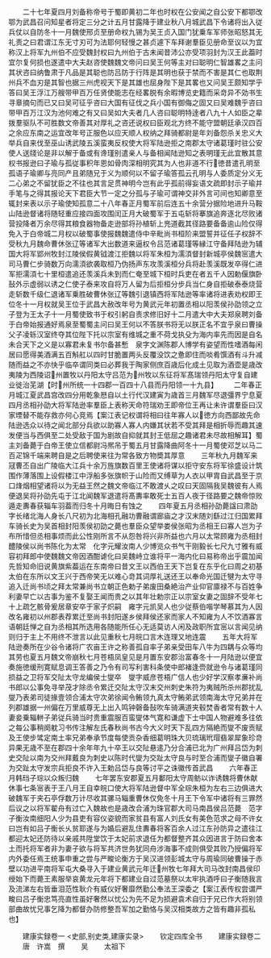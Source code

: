 <!-- { "loadSidebar": true } -->
　　二十七年夏四月刘备称帝号于蜀即黄初二年也时权在公安闻之自公安下都鄂改鄂为武昌召问知星者将定三分之计五月甘露降于建业秋八月城武昌下令诸将出入従兵仗以自防冬十一月魏使邢贞至册命权九锡为吴王贞入国门犹乗车军师张昭怒其无礼责之曰君谓江东无寸刃可为法耶何轻慢之甚贞遽下车拜谢羣臣见册命至议以为宜称汉上将军九州伯不应受魏封权曰九州伯于古未闻昔沛公亦受项羽封为汉王此葢时宜尔复何损也遂遣中大夫赵咨使魏魏文帝问曰吴王何等主对曰聪明仁智雄畧之主问其状咨曰纳鲁肃于凡品是其聪也防吕防于行阵是其明也获于禁而不害是其仁也取荆州兵不血刃是其智也据三州虎视天下是其雄也屈身陛下是其畧也又问吴王颇知学乎答曰吴王浮江万艘带甲百万任贤使能志在经畧脱有余暇博览史籍而采竒异不効书生寻章摘句而已又曰吴可征乎咨曰大国有征伐之兵小国有御侮之固又曰吴难魏乎咨曰带甲百万江汉为池何难之有又曰吴如大夫者几人咨曰聪明特逹者八九十人如臣之辈拨羣驱队不可胜数文帝善其对厚礼之咨还说权曰臣观北方终不能守盟朝廷承汉四百之余应东南之运宜改年号正服色以应天顺人权纳之拜骑都尉是年刘备怨杀关忠义大举兵自来伐至巫山诱武陵五溪蛮夷反权使大将军陆逊拒之南郡太守诸葛瑾时驻公安使人送牋论是非以解于备或有谗瑾别遣亲人与备相闻陆逊知之表明瑾无此宜散其意权书报逊曰子瑜与孤従事积年恩如骨肉深相明究其为人也非道不行徳昔遣孔明至孤语子瑜卿与亮同产且弟随兄于义为顺何以不留子瑜答孤云孔明与人委质定分义无二心弟之不留犹臣之不往也其言足贯神明今岂有此乎孤前得妄语文疏即封示子瑜并手笔与之得其报论天下君臣大节一定之分孤与子瑜可谓神交非外言可间也知卿意至辄封来表以示子瑜使知孤意二十八年春正月蜀军前后连五十余营分据险地进升马鞍山陆逊督诸将随轻重应接四面攻围闰正月大破蜀军于五屯斩将搴旗追奔逐北尽败诸营投降者万余尽得其粮食器物备走逊部将孙植斩上兠道截其径路要备备逾山险仅得免入于白帝城二月权以破蜀事使报魏魏遣侍中辛毗尚书桓阶来盟誓并征任子权辞不受秋九月魏命曹休张辽等诸军大出数道来逼权令吕范诸葛瑾等縁江守备拜陆逊为辅国大将军郢州牧封江陵侯假黄钺渡江拒魏以将军朱桓为濡湏督封新城亭侯魏宻遣大司马曹仁步骑数万向濡湏欲袭取桓乃伪扬声东攻羡溪桓分兵将赴羡溪既发卒得仁进军拒濡湏七十里桓遣追还羡溪兵未到而仁奄至城下桓时兵吏在者五千人因勅偃旗卧鼔外示虚弱以诱之仁使子泰来攻自将万人留为后拒桓分步兵当仁身自拒破泰泰烧营走斩数千级仁退诸军乗胜破曹休张辽等魏引退镇西将军陆逊等率诸将进表劝权即王位冬十一月权就吴王位于武昌大赦改年号为黄武元年初置丞相以阳羡侯孙劭领之立子登为王太子十一月蜀使致书于权引躬自责求修旧好十二月遣大中大夫郑泉聘刘备于白帝始报通好焉泉至蜀蜀主问曰吴王何以不答朕书将无以朕正名不宜乎泉曰曹操父子凌轹汉室终夺其位陛下托以宗室有维城之重不荷戈执殳为海内率先而因是自名未合天下之义是以寡君未复书尔备甚慙　泉字文渊陈郡人博学有姿望而性嗜酒每闲居曰愿得美酒满五百斛舡以四时甘脆置两头反覆没饮之惫即住而啖肴馔酒有斗升减随而益之不亦快乎临卒谓同类曰必葬我于陶家侧庶百歳后化成土见取为酒壶是歳改夷陵为西陵诏州置牧以丹阳太守吕范为州牧以东征将军髙瑞领丹阳太守复自建业徙治芜湖【时州所统一十四郡一百四十八县而丹阳领一十九县】
　　二年春正月城江夏武昌宫改四分用乾象厯自以土行代汉建寅为歳首三月魏军尽退彊界宁息夏四月丞相孙劭大将军陆逊率羣臣上表称天命符瑞劝王即帝位王再让未许谓羣臣曰汉家堙替不能存救亦何心竞焉【案江表记权谓将相曰往年寡人以徳方向西鄙故先命陆逊选众以待之闻北部分兵欲以助寡人寡人内嫌其状若不受其拜是相折辱而趣其速发便当与西俱至二处受敌于国为剧故自抑就其封王低屈之趣诸君未尽故相解耳】蜀主刘备薨于白帝王使立信都尉冯熈吊于蜀五月甘露降曲阿冬十一月蜀使邓芝以马二百疋锦千端来聘自是之后聘使来往为常各致方物奬其厚意
　　三年秋九月魏军来冦曹丕自出广陵临大江兵十余万旌旗数百里王使诸将谋以拒守安东将军徐盛设计筑围作薄落围上设假楼江中浮船多张旗帜于山险而又缚草为人衣以甲胄自武昌至于京口烽烟相望诸将以为无益王然之魏文帝临江不敢渡乆之叹曰天固隔我吴魏彼有人焉便退吴将孙劭先屯于江北闻魏军退遣将髙夀率敢死士五百人夜于径路要之魏帝惊败遁走夀春获辎车羽葢而归冬十月晦日有蚀之
　　四年夏五月丞相孙劭薨諡曰肃劭字长绪北海人身长八尺初为北海相孔融功曹融谓廊庙之才汉末随刘繇过江归国累拜车骑长史为吴首相封阳羡侯初劭之薨也羣臣众望举娄侯张昭为丞相王曰寡人岂为子布所惜但丞相事烦而此公性刚所言不从怨咎将兴非所益也六月以太常顾雍为丞相封醴陵侯以尚书陈化为太常　化字元耀汝南人少博览众书气干刚毅长七尺九寸雅有威容初拜郎中使魏魏文帝因酒酣谑化曰吴魏峙立谁将平一海内化曰易称帝出乎震加闻先哲知命旧说黄旗紫葢运在东南帝曰昔文王以西伯王天下岂复在东乎化曰周之初基太伯在东所以文王兴于西帝笑无以难心竒其词厚礼送还王以奉命光国迁犍为太守寻追入迁尚书顷之拜太常兼尚书立朝正色勅子弟废田桑絶治产业仰官廪禄不与百姓争利妻早亡以古事为鉴不复娶王闻而贵之以其年壮勅宗正以宗室女妻之固辞不受年七十上疏乞骸骨爰居章安卒于家子炽嗣　雍字元凯吴人也少従蔡伯喈学琴慕其为人因改名雍初以州郡表荐累迁至尚书封阳遂乡侯拜侯还家而家人不知雍为人不饮酒寡言语朝廷惮之自为丞相其所选用各随能所任心无适莫访人闲及政职所宜宻以言闻见纳则归于主上不用终不泄言以此见重秋七月皖口言木连理又地连震
　　五年大将军陆逊奏所在少谷令诸将广农亩王许之称善孤自率子弟亲受田车八牛为四耦与众等均其劳也夏五月魏文帝崩秋七月苍梧凤皇见是月置东安郡治富春冬十一月陆逊以便宜奏施徳缓刑寛赋息调王答善之乃令有司写利害科条使中郎褚逢赍就逊令与诸葛瑾同损益之卫将军交阯太守龙编侯士燮卒　燮字威彦苍梧广信人也少好学汉察孝亷补尚书郎以公事免寻举茂才除丞令累迁交阯太守汉末交州刺史朱符为夷贼所杀州郡扰乱燮乃表弟司徒掾壹领合浦太守次弟徐闻令鲔领九真太守鲔弟武领南海太守兄弟并在列郡雄据一州偏在万里威尊无上出入鸣钟磬备鼔吹车骑满道夹毂焚香者常有数十人妻妾乗辎軿子弟従兵骑当时贵重震服百蛮燮体气寛和谦虚下士中国人物避难多往依之每公事稍阕躭习书传注解左氏春秋尚书古今大义时天下乱四方隔絶而燮不废贡赋及王使步骘定南土率兄弟奉承节度每使贡杂香细葛明珠大贝琉璃玳瑁翡翠犀象珍竒异果无歳不至在郡四十余年年九十卒王以交阯悬逺乃分合浦已北为广州拜吕岱为刺史交阯以南为交州拜戴良为刺史以陈时代燮为交趾太守良与时至合浦而燮子徽自署为交趾太守发宗兵拒良不许入王勅吕岱与良等讨平之诛徽传首武昌
　　六年春正月韩珰子琮以众叛归魏
　　七年罢东安郡夏五月鄱阳太守周鲂以诈诱魏将曹休献休事七条宻表于王八月王自幸皖口使大将军陆逊督中军全琮朱桓为左右三边俱进大破魏军于夹石亭俘数万计尽收其骡马辎重曹休仅免冬十月王下令军中诸将有三罪然后议之以将军翟舟有过亡入魏故也是歳改合浦为珠官郡大司马南昌侯吕范薨　范字子衡汝南细阳人少为县吏有容仪姿貌而家贫县有富人刘氏女有美色范求之母不许女曰岂有如吕子衡长乆贫耶遂与为婚后避乱住夀春将客百余人过江东孙防异之遣往江都迎太妃还防待以亲戚共陞堂饮于太妃前求退任为都督整齐其众因进言于防曰舍本土而托将军者非为妻子欲与将军共济世务犹同舟涉海事不成则俱受其败乃授偏将军内外委任焉王统事申重之尝与严畯论衡方于吴汉进领彭城太守与周瑜同破曹操于赤壁以功进平南将军屯大桑寻入于建业黄武元年迁州牧七年拜大司马改封南昌侯印绶始下而薨王素服举哀黄龙元年将下都建业自过范墓祭以太牢执酒呼曰子衡随我言及流涕左右皆垂泪范性耿介有威仪好奢靡然勤公奉法王深委之【案江表传权尝谓严畯曰吕子衡忠笃亮直性虽好奢然以忧公为先不足为损避袁术自归于兄已作大将别领部曲故忧兄事乞降为都督办防修整吾军加之勤恪与吴汉相类故方之皆有趣非孤私也】








　　建康实録卷一
<史部,别史类,建康实录>
　　钦定四库全书
　　建康实録卷二
　　唐　许嵩　撰
　　吴
　　太祖下
